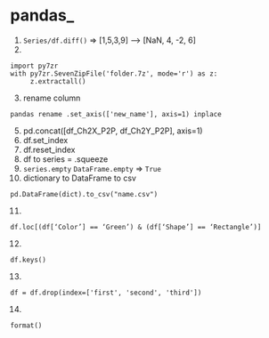 # pandas_
1. ```Series/df.diff()``` => [1,5,3,9] --> [NaN, 4, -2, 6]
2. 
```
import py7zr 
with py7zr.SevenZipFile('folder.7z', mode='r') as z:
     z.extractall()
```
3. rename column
```
pandas rename .set_axis(['new_name'], axis=1) inplace
```
5.  pd.concat([df_Ch2X_P2P, df_Ch2Y_P2P], axis=1)
6.  df.set_index
7.  df.reset_index
8.  df to series = .squeeze
9.  ```series.empty``` ```DataFrame.empty``` => ```True```
10.  dictionary to DataFrame to csv
```
pd.DataFrame(dict).to_csv("name.csv")
```
11.
```
df.loc[(df[‘Color’] == ‘Green’) & (df[‘Shape’] == ‘Rectangle’)]
```
12.
```
df.keys()
```
13.
```
df = df.drop(index=['first', 'second', 'third'])
```
14.
```
format()
```
